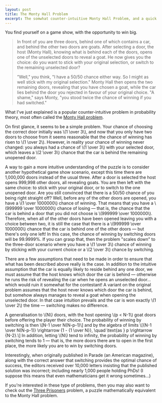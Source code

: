 ```yaml
---
layout: post
title: The Monty Hall Problem
excerpt: The somwhat counter-intuitive Monty Hall Problem, and a quick mathematical explanation and generalisation.
---
```


You find yourself on a game show, with the opportunity to win big.

> In front of you are three doors, behind one of which contains a car, and behind the other two doors are goats. After selecting a door, the host (Monty Hall), knowing what is behind each of the doors, opens one of the unselected doors to reveal a goat. He now gives you the choice: do you want to stick with your original selection, or switch to the remaining unselected door?
> 
> ”Well," you think, "I have a 50/50 chance either way. So I might as well stick with my original selection." Monty Hall then opens the two remaining doors, revealing that you have chosen a goat, while the car lies behind the door you rejected in favour of your original choice. "A shame," says Monty, "you stood twice the chance of winning if you had switched."

What I've just explained is a popular counter-intuitive problem in probability theory, most often called the [Monty Hall problem](http://en.wikipedia.org/wiki/Monty_Hall_problem).

On first glance, it seems to be a simple problem. Your chance of choosing the correct door initially was \\(1 \over 3\\), and now that you only have two doors to choose from it seems reasonable that the chance of winning has risen to \\(1 \over 2\\). However, in reality your chance of winning never changed: you always had a chance of \\(1 \over 3\\) with your selected door, which leaves a \\(2 \over 3\\) chance that the car is behind the remaining unopened door.

A way to gain a more intuitive understanding of the puzzle is to consider another hypothetical game show scenario, except this time there are 1,000,000 doors instead of the usual three. After a door is selected the host opens 999,998 other doors, all revealing goats. You are then left with the same choice: to stick with your original door, or to switch to the one unopened door. Are you still convinced that there is a 50/50 chance of you being right straight off? Well, before any of the other doors are opened, you have a \\(1 \over 1000000\\) chance of winning. That means that you have a \\(999999 \over 1000000\\) chance of losing — that is, the chance that the car is behind a door that you did not choose is \\(999999 \over 1000000\\). Therefore, when all of the other doors have been opened leaving you with a choice between two, it is still the case that there is a \\(999999 \over 1000000\\) chance that the car is behind one of the other doors — but there's only one left! In this case, the chance of winning by switching doors will be 99.9999%. If you can grasp that, then the problem "scales down" to the three-door scenario where you have a \\(1 \over 3\\) chance of winning by sticking with your current choice or a \\(2 \over 3\\) chance by switching.

There are a few assumptions that need to be made in order to ensure that what has been described above really is the case. In addition to the intuitive assumption that the car is equally likely to reside behind any one door, we must assume that the host knows which door the car is behind — otherwise he runs the risk of revealing the car when he opens an unselected door… which would ruin it somewhat for the contestant! A variant on the original problem assumes that the host never knows which door the car is behind, but somehow always manages to reveal a goat when opening the unselected door. In that case intuition prevails and the car is won exactly \\(1 \over 2\\) the time — switching makes no difference.

A generalisation to \\(N\\) doors, with the host opening \\(p < N-1\\) goat doors before offering the player their choice. The probability of winning by switching is then \\[N-1 \over N(N-p-1)\\] and by the algebra of limits \\[{N-1 \over N(N-p-1)} \rightarrow {1 - {1 \over N}}, \quad \text{as } p \rightarrow {N-2}.\\] In addition, letting \\(N\\) tend to infinity, the probability of winning by switching tends to 1 — that is, the more doors there are to open in the first place, the more likely you are to win by switching doors.

Interestingly, when originally published in Parade (an American magazine), along with the correct answer that switching provides the optimal chance of success, the editors received over 10,000 letters insisting that the published solution was incorrect; including nearly 1,000 people holding PhDs! (I suppose this means that even mathematicians get it wrong sometimes…)

If you're interested in these type of problems, then you may also want to check out the [Three Prisoners](http://en.wikipedia.org/wiki/Three_Prisoners_problem) problem, a puzzle mathematically equivalent to the Monty Hall problem.
